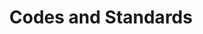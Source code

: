 ---
layout: docs
title: Codes and Standards
prev_section: home
next_section: installation
permalink: /ee/power-codes/
---